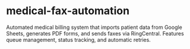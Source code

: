 # medical-fax-automation
Automated medical billing system that imports patient data from Google Sheets, generates PDF forms, and sends faxes via RingCentral. Features queue management, status tracking, and automatic retries.
